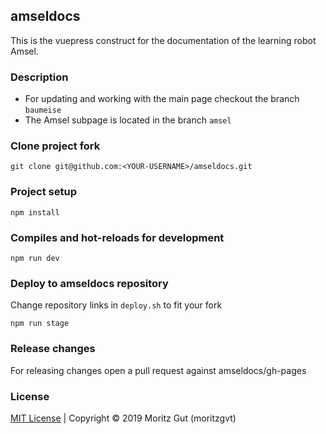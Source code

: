 ## amseldocs
This is the vuepress construct for the documentation of the learning robot Amsel.

### Description
- For updating and working with the main page checkout the branch `baumeise`
- The Amsel subpage is located in the branch `amsel`

### Clone project fork
```
git clone git@github.com:<YOUR-USERNAME>/amseldocs.git
```

### Project setup
```
npm install
```

### Compiles and hot-reloads for development
```
npm run dev
```

### Deploy to amseldocs repository
Change repository links in `deploy.sh` to fit your fork
```
npm run stage
```
### Release changes
For releasing changes open a pull request against amseldocs/gh-pages

### License
[MIT License](https://github.com/moritzgvt/amseldocs/blob/master/LICENSE) | Copyright © 2019 Moritz Gut (moritzgvt)
